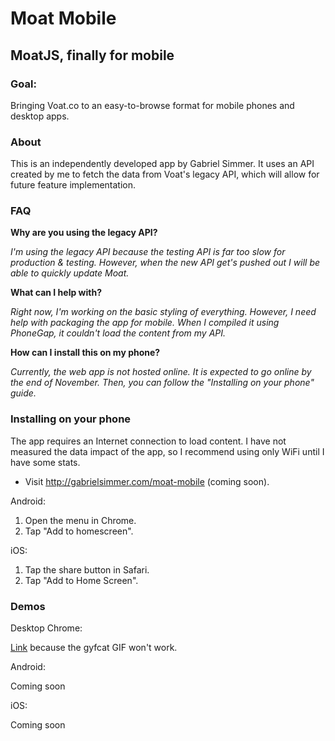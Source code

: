 # Moat Mobile

## MoatJS, finally for mobile

### Goal:

Bringing Voat.co to an easy-to-browse format for mobile phones and desktop apps.

### About

This is an independently developed app by Gabriel Simmer. It uses an API created
by me to fetch the data from Voat's legacy API, which will allow for future
feature implementation.

### FAQ

**Why are you using the legacy API?**

*I'm using the legacy API because the testing API is far too slow for production &
testing. However, when the new API get's pushed out I will be able to quickly
update Moat.*

**What can I help with?**

*Right now, I'm working on the basic styling of everything. However, I need help with
packaging the app for mobile. When I compiled it using PhoneGap, it couldn't load the
content from my API.*

**How can I install this on my phone?**

*Currently, the web app is not hosted online. It is expected to go online by the
end of November. Then, you can follow the "Installing on your phone" guide.*

### Installing on your phone

The app requires an Internet connection to load content. I have not measured the
data impact of the app, so I recommend using only WiFi until I have some stats.

- Visit http://gabrielsimmer.com/moat-mobile (coming soon).

Android:

1. Open the menu in Chrome.
2. Tap "Add to homescreen".

iOS:

1. Tap the share button in Safari.
2. Tap "Add to Home Screen".

### Demos

Desktop Chrome:

[Link](http://gfycat.com/ClearCloudyBluetickcoonhound) because the gyfcat GIF won't work.

Android:

Coming soon

iOS:

Coming soon
